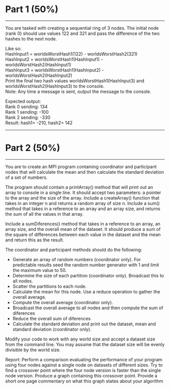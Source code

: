 # Part 1 (50%)
_____________________________________________________________________________________________________________
You are tasked with creating a sequential ring of 3 nodes.
The initial node (rank 0) should use values 122 and 321 and pass the difference of the two hashes
to the next node.

Like so:
<br />HashInput1 = worldsWorstHash1(122) - worldsWorstHash2(321)
<br />HashInput2 = worldsWorstHash1(HashInput1) - worldsWorstHash2(HashInput1)
<br />HashInput3 = worldsWorstHash1(HashInput2) - worldsWorstHash2(HashInput2)
<br />Print the final two hash values worldsWorstHash1(HashInput3) and worldsWorstHash2(HashInput3) to the console.
<br />Note: Any time a message is sent, output the message to the console.

Expected output:
<br />Rank 0 sending: 134
<br />Rank 1 sending: -100
<br />Rank 2 sending: -330
<br />Result: hash1= -210, hash2= 142
_____________________________________________________________________________________________________________
# Part 2 (50%)
_____________________________________________________________________________________________________________
You are to create an MPI program containing coordinator and participant nodes that will
calculate the mean and then calculate the standard deviation of a set of numbers.

The program should contain a printArray() method that will print out an array to console in a
single line. It should accept two parameters: a pointer to the array and the size of the array.
Include a createArray() function that takes in an integer n and returns a random array of size n.
Include a sum() method that takes in a reference to an array and an array size, and returns the
sum of all the values in that array.

Include a sumDiferences() method that takes in a reference to an array, an array size, and the
overall mean of the dataset. It should produce a sum of the square of differences between each
value in the dataset and the mean and return this as the result.

The coordinator and participant methods should do the following:
* Generate an array of random numbers (coordinator only). For predictable results seed the random number generator with 1 and limit the maximum value to 50.
* Determine the size of each partition (coordinator only). Broadcast this to all nodes.
* Scatter the partitions to each node.
* Calculate the mean for this node. Use a reduce operation to gather the overall average.
* Compute the overall average (coordinator only).
* Broadcast the overall average to all nodes and then compute the sum of diferences
* Reduce the overall sum of diferences
* Calculate the standard deviation and print out the dataset, mean and standard deviation (coordinator only).

Modify your code to work with any world size and accept a dataset size from the command line.
You may assume that the dataset size will be evenly divisible by the world size.

Report: Perform a comparison evaluating the performance of your program using four nodes
against a single node on datasets of different sizes. Try to find a crossover point where the four
node version is faster than the single node version. Produce a graph containing this crossover
point. Provide a short one page commentary on what this graph states about your algorithm
